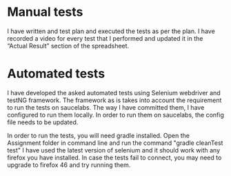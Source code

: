 
# Manual tests

I have written and test plan and executed the tests as per the plan. I have recorded a video for every test that I performed and updated it in the “Actual Result” section of the spreadsheet.

# Automated tests

I have developed the asked automated tests using Selenium webdriver and testNG framework. The framework as is takes into account the requirement to run the tests on saucelabs. The way I have committed them, I have configured to run them locally. In order to run them on saucelabs, the config file needs to be updated.

In order to run the tests, you will need gradle installed. Open the Assignment folder in command line and run the command "gradle cleanTest test"
I have used the latest version of selenium and it should work with any firefox you have installed. In case the tests fail to connect, you may need to upgrade to firefox 46 and try running them.
